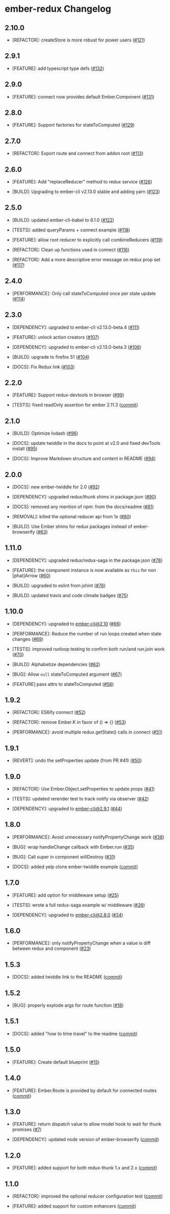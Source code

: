 ember-redux Changelog
==============================

2.10.0
-----

* [REFACTOR]: createStore is more robust for power users
  ([#121](https://github.com/ember-redux/ember-redux/pull/121))


2.9.1
-----

* [FEATURE]: add typescript type defs
  ([#132](https://github.com/ember-redux/ember-redux/pull/132))


2.9.0
-----

* [FEATURE]: connect now provides default Ember.Component
  ([#131](https://github.com/ember-redux/ember-redux/pull/131))


2.8.0
-----

* [FEATURE]: Support factories for stateToComputed
  ([#129](https://github.com/ember-redux/ember-redux/pull/129))


2.7.0
-----

* [REFACTOR]: Export route and connect from addon root
  ([#113](https://github.com/ember-redux/ember-redux/pull/113))


2.6.0
-----

* [FEATURE]: Add "replaceReducer" method to redux service
  ([#126](https://github.com/ember-redux/ember-redux/pull/126))

* [BUILD]: Upgrading to ember-cli v2.13.0 stable and adding yarn
  ([#123](https://github.com/ember-redux/ember-redux/pull/123))


2.5.0
-----

* [BUILD]: updated ember-cli-babel to 6.1.0
  ([#122](https://github.com/ember-redux/ember-redux/pull/122))

* [TESTS]: added queryParams + connect example
  ([#118](https://github.com/ember-redux/ember-redux/pull/118))

* [FEATURE]: allow root reducer to explicitly call combineReducers
  ([#119](https://github.com/ember-redux/ember-redux/pull/119))

* [REFACTOR]: Clean up functions used in connect
  ([#116](https://github.com/ember-redux/ember-redux/pull/116))

* [REFACTOR]: Add a more descriptive error message on redux prop set
  ([#117](https://github.com/ember-redux/ember-redux/pull/117))


2.4.0
-----

* [PERFORMANCE]: Only call stateToComputed once per state update
  ([#114](https://github.com/ember-redux/ember-redux/pull/114))


2.3.0
-----

* [DEPENDENCY]: upgraded to ember-cli v2.13.0-beta.4
  ([#111](https://github.com/ember-redux/ember-redux/pull/111))

* [FEATURE]: unlock action creators
  ([#107](https://github.com/ember-redux/ember-redux/pull/107))

* [DEPENDENCY]: upgraded to ember-cli v2.13.0-beta.3
  ([#106](https://github.com/ember-redux/ember-redux/pull/106))

* [BUILD]: upgrade to firefox 51
  ([#104](https://github.com/ember-redux/ember-redux/pull/104))

* [DOCS]: Fix Redux link
  ([#103](https://github.com/ember-redux/ember-redux/pull/103))


2.2.0
-----

* [FEATURE]: Support redux-devtools in browser
  ([#99](https://github.com/ember-redux/ember-redux/pull/99))

* [TESTS]: fixed readOnly assertion for ember 2.11.3
  ([commit](https://github.com/ember-redux/ember-redux/commit/7a0aea1e7ceb39ebb0e90937d5ef8868c29ffd1e))


2.1.0
-----

* [BUILD]: Optimize lodash
  ([#96](https://github.com/ember-redux/ember-redux/pull/96))

* [DOCS]: update twiddle in the docs to point at v2.0 and fixed devTools install
  ([#95](https://github.com/ember-redux/ember-redux/pull/95))

* [DOCS]: Improve Markdown structure and content in README
  ([#94](https://github.com/ember-redux/ember-redux/pull/94))


2.0.0
-----

* [DOCS]: new ember-twiddle for 2.0
  ([#92](https://github.com/ember-redux/ember-redux/pull/92))

* [DEPENDENCY]: upgraded redux/thunk shims in package.json
  ([#90](https://github.com/ember-redux/ember-redux/pull/90))

* [DOCS]: removed any mention of npm: from the docs/readme
  ([#81](https://github.com/ember-redux/ember-redux/pull/81))

* [REMOVAL]: killed the optional reducer api from 1x
  ([#80](https://github.com/ember-redux/ember-redux/pull/80))

* [BUILD]: Use Ember shims for redux packages instead of ember-browserify
  ([#63](https://github.com/ember-redux/ember-redux/pull/63))


1.11.0
-----

* [DEPENDENCY]: upgraded redux/redux-saga in the package.json
  ([#78](https://github.com/ember-redux/ember-redux/pull/78))

* [FEATURE]: the component instance is now available as `this` for non [phat]Arrow
  ([#60](https://github.com/ember-redux/ember-redux/pull/60))

* [BUILD]: upgraded to eslint from jshint
  ([#76](https://github.com/ember-redux/ember-redux/pull/76))

* [BUILD]: updated travis and code climate badges
  ([#75](https://github.com/ember-redux/ember-redux/pull/75))


1.10.0
-----

* [DEPENDENCY]: upgraded to ember-cli@2.10
  ([#66](https://github.com/ember-redux/ember-redux/pull/66))

* [PERFORMANCE]: Reduce the number of run loops created when state changes
  ([#69](https://github.com/ember-redux/ember-redux/pull/69))

* [TESTS]: improved runloop testing to confirm both run/and run.join work
  ([#70](https://github.com/ember-redux/ember-redux/pull/70))

* [BUILD]: Alphabetize dependencies
  ([#62](https://github.com/ember-redux/ember-redux/pull/62))

* [BUG]: Allow `null` stateToComputed argument
  ([#67](https://github.com/ember-redux/ember-redux/pull/67))

* [FEATURE] pass attrs to stateToComputed
  ([#56](https://github.com/ember-redux/ember-redux/pull/56))


1.9.2
-----

* [REFACTOR]: ES6ify connect
  ([#52](https://github.com/ember-redux/ember-redux/pull/52))

* [REFACTOR]: remove Ember.K in favor of () => {}
  ([#53](https://github.com/ember-redux/ember-redux/pull/53))

* [PERFORMANCE]: avoid multiple redux.getState() calls in connect
  ([#51](https://github.com/ember-redux/ember-redux/pull/51))


1.9.1
-----

* [REVERT]: undo the setProperties update (from PR #41)
  ([#50](https://github.com/ember-redux/ember-redux/pull/50))


1.9.0
-----

* [REFACTOR]: Use Ember.Object.setProperties to update props
  ([#41](https://github.com/ember-redux/ember-redux/pull/41))

* [TESTS]: updated rerender test to track notify via observer
  ([#42](https://github.com/ember-redux/ember-redux/pull/42))

* [DEPENDENCY]: upgraded to ember-cli@2.9.1
  ([#44](https://github.com/ember-redux/ember-redux/pull/44))


1.8.0
-----

* [PERFORMANCE]: Avoid unnecessary notifyPropertyChange work
  ([#38](https://github.com/ember-redux/ember-redux/pull/38))

* [BUG]: wrap handleChange callback with Ember.run
  ([#35](https://github.com/ember-redux/ember-redux/pull/35))

* [BUG]: Call super in component willDestroy
  ([#31](https://github.com/ember-redux/ember-redux/pull/31))

* [DOCS]: added yelp clone ember-twiddle example
  ([commit](https://github.com/ember-redux/ember-redux/commit/4f0160fde1a09f076fd89b7af6e6c8a017e450ed))


1.7.0
-----

* [FEATURE]: add option for middleware setup
  ([#25](https://github.com/ember-redux/ember-redux/pull/25))

* [TESTS]: wrote a full redux-saga example w/ middleware
  ([#26](https://github.com/ember-redux/ember-redux/pull/26))

* [DEPENDENCY]: upgraded to ember-cli@2.8.0
  ([#24](https://github.com/ember-redux/ember-redux/pull/24))


1.6.0
-----

* [PERFORMANCE]: only notifyPropertyChange when a value is diff between redux and component
  ([#23](https://github.com/ember-redux/ember-redux/pull/23))


1.5.3
-----

* [DOCS]: added twiddle link to the README
  ([commit](https://github.com/ember-redux/ember-redux/commit/84b8c0fb6402e39f681e763e63f95acc8e1978db))


1.5.2
-----

* [BUG]: properly explode args for route function
  ([#18](https://github.com/ember-redux/ember-redux/pull/18))


1.5.1
-----

* [DOCS]: added "how to time travel" to the readme
  ([commit](https://github.com/ember-redux/ember-redux/commit/fdd35041fb3c9be8f3b663ba36ac87705d45ad8d))


1.5.0
-----

* [FEATURE]: Create default blueprint
  ([#15](https://github.com/ember-redux/ember-redux/pull/15))


1.4.0
-----

* [FEATURE]: Ember.Route is provided by default for connected routes
  ([commit](https://github.com/ember-redux/ember-redux/commit/7219ed7dd1de42b89184f3ccb77fa3d1df4abcb9))


1.3.0
-----

* [FEATURE]: return dispatch value to allow model hook to wait for thunk promises
  ([#7](https://github.com/ember-redux/ember-redux/pull/7))

* [DEPENDENCY]: updated node version of ember-browserify
  ([commit](https://github.com/ember-redux/ember-redux/commit/321a1f2f5773ffb1e6784844d9f97da1294d4f71))


1.2.0
-----

* [FEATURE]: added support for both redux-thunk 1.x and 2.x
  ([commit](https://github.com/ember-redux/ember-redux/commit/2a70e1481b6759e1a88fcbea9adbbd7f3f72d55a))


1.1.0
-----

* [REFACTOR]: improved the optional reducer configuration test
  ([commit](https://github.com/ember-redux/ember-redux/commit/40d196e2d83231e40be9df305acfdc098ab8d32f))

* [FEATURE]: added support for custom enhancers
  ([commit](https://github.com/ember-redux/ember-redux/commit/602cce7bab56105f61ca2d10bbb34a2c8c7c1446))
